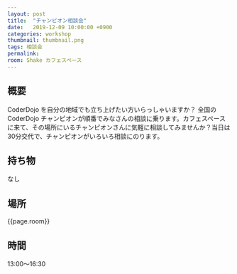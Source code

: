 ```yaml
---
layout: post
title:  "チャンピオン相談会"
date:   2019-12-09 10:00:00 +0900
categories: workshop
thumbnail: thumbnail.png
tags: 相談会
permalink:
room: Shake カフェスペース
---
```

## 概要
CoderDojo を自分の地域でも立ち上げたい方いらっしゃいますか？ 全国の CoderDojo チャンピオンが順番でみなさんの相談に乗ります。カフェスペースに来て、その場所にいるチャンピオンさんに気軽に相談してみませんか？当日は30分交代で、チャンピオンがいろいろ相談にのります。

## 持ち物
なし
## 場所
{{page.room}}
## 時間
13:00〜16:30

